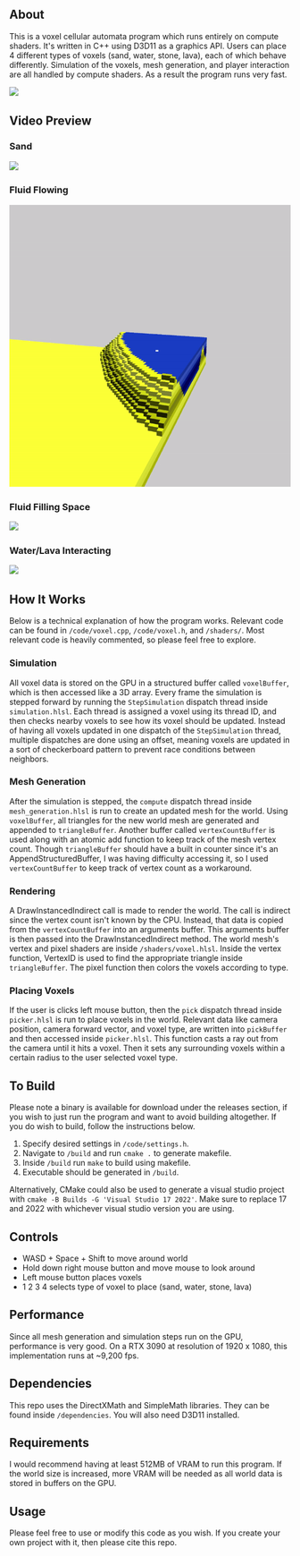 ## About

This is a voxel cellular automata program which runs entirely on compute shaders. It's written in C++ using D3D11 as a graphics API. Users can place 4 different types of voxels (sand, water, stone, lava), each of which behave differently. Simulation of the voxels, mesh generation, and player interaction are all handled by compute shaders. As a result the program runs very fast.

<image src="./preview/screenshot.png"></image>

## Video Preview

### Sand
<img src="./preview/falling.gif?raw=true">

### Fluid Flowing
<img src="./preview/flowing.gif?raw=true">

### Fluid Filling Space
<img src="./preview/filling.gif?raw=true">

### Water/Lava Interacting
<img src="./preview/colliding.gif?raw=true">

## How It Works

Below is a technical explanation of how the program works. Relevant code can be found in `/code/voxel.cpp`, `/code/voxel.h`, and `/shaders/`. Most relevant code is heavily commented, so please feel free to explore.

### Simulation
All voxel data is stored on the GPU in a structured buffer called `voxelBuffer`, which is then accessed like a 3D array. Every frame the simulation is stepped forward by running the `StepSimulation` dispatch thread inside `simulation.hlsl`. Each thread is assigned a voxel using its thread ID, and then checks nearby voxels to see how its voxel should be updated. Instead of having all voxels updated in one dispatch of the `StepSimulation` thread, multiple dispatches are done using an offset, meaning voxels are updated in a sort of checkerboard pattern to prevent race conditions between neighbors.

### Mesh Generation
After the simulation is stepped, the `compute` dispatch thread inside `mesh_generation.hlsl` is run to create an updated mesh for the world. Using `voxelBuffer`, all triangles for the new world mesh are generated and appended to `triangleBuffer`. Another buffer called `vertexCountBuffer` is used along with an atomic add function to keep track of the mesh vertex count. Though `triangleBuffer` should have a built in counter since it's an AppendStructuredBuffer, I was having difficulty accessing it, so I used `vertexCountBuffer` to keep track of vertex count as a workaround.

### Rendering
A DrawInstancedIndirect call is made to render the world. The call is indirect since the vertex count isn't known by the CPU. Instead, that data is copied from the `vertexCountBuffer` into an arguments buffer. This arguments buffer is then passed into the DrawInstancedIndirect method. The world mesh's vertex and pixel shaders are inside `/shaders/voxel.hlsl`. Inside the vertex function, VertexID is used to find the appropriate triangle inside `triangleBuffer`. The pixel function then colors the voxels according to type.

### Placing Voxels
If the user is clicks left mouse button, then the `pick` dispatch thread inside `picker.hlsl` is run to place voxels in the world. Relevant data like camera position, camera forward vector, and voxel type, are written into `pickBuffer` and then accessed inside `picker.hlsl`. This function casts a ray out from the camera until it hits a voxel. Then it sets any surrounding voxels within a certain radius to the user selected voxel type.

## To Build

Please note a binary is available for download under the releases section, if you wish to just run the program and want to avoid building altogether. If you do wish to build, follow the instructions below.

1. Specify desired settings in `/code/settings.h`.
2. Navigate to `/build` and run `cmake .` to generate makefile.
3. Inside `/build` run `make` to build using makefile.
4. Executable should be generated in `/build`.

Alternatively, CMake could also be used to generate a visual studio project with `cmake -B Builds -G 'Visual Studio 17 2022'`. Make sure to replace 17 and 2022 with whichever visual studio version you are using.

## Controls

- WASD + Space + Shift to move around world
- Hold down right mouse button and move mouse to look around
- Left mouse button places voxels
- 1 2 3 4 selects type of voxel to place (sand, water, stone, lava)

## Performance

Since all mesh generation and simulation steps run on the GPU, performance is very good. On a RTX 3090 at resolution of 1920 x 1080, this implementation runs at ~9,200 fps.

## Dependencies

This repo uses the DirectXMath and SimpleMath libraries. They can be found inside `/dependencies`. You will also need D3D11 installed.

## Requirements

I would recommend having at least 512MB of VRAM to run this program. If the world size is increased, more VRAM will be needed as all world data is stored in buffers on the GPU.

## Usage

Please feel free to use or modify this code as you wish. If you create your own project with it, then please cite this repo.
